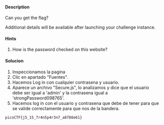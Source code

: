 #### Description

Can you get the flag?

Additional details will be available after launching your challenge instance.

#### Hints
1. How is the password checked on this website?

#### Solucion
1. Inspeccionamos la pagina
2. Clic en apartado "Fuentes".
3. Hacemos Log in con cualquier contrasena y usuario.
4. Aparece un archivo "Secure.js", lo analizamos y dice que el usuario debe ser igual a 'admin' y la contrasena igual a 'strongPassword098765'.
5. Hacemos log in con el usuario y contrasena que debe de tener para que se valide correctamente para que nos de la bandera.
```
picoCTF{j5_15_7r4n5p4r3n7_a8788e61}
```